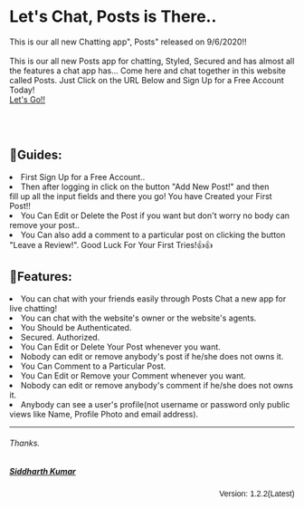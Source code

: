 <h1>Let's Chat, Posts is There..</h1>
  <p>This is our all new Chatting app", Posts" released on 9/6/2020!!<br><br>
    This is our all new Posts app for chatting, Styled, Secured 
    and has almost all the features a chat app has...
    Come here and chat together in this website called Posts.
    Just Click on the URL Below and Sign Up for a Free Account Today!<br>
    <a href="https://postapp2.herokuapp.com/register" target="new">Let's Go!!</a>
  </p><br><br>
  <h2>📖Guides: </h2>
  <p>
    <li>First Sign Up for a Free Account..</li>
    <li>Then after logging in click on the button "Add New Post!" and then</li> 
    fill up all the input fields and there you go! You have Created your First Post!!
    <li>You Can Edit or Delete the Post if you want but don't worry no body can remove your post..</li>
    <li>You Can also add a comment to a particular post on clicking the button "Leave a Review!".
    Good Luck For Your First Tries!👍👍</li>
  </p>
  <h2>🎁Features: </h2>
  <p>
     <li>You can chat with your friends easily through Posts Chat a new app for live chatting!</li>
     <li>You can chat with the website's owner or the website's agents.</li>
     <li>You Should be Authenticated.</li>
     <li>Secured. Authorized.</li>
     <li>You Can Edit or Delete Your Post whenever you want.</li>
     <li>Nobody can edit or remove anybody's post if he/she does not owns it.</li>
     <li>You Can Comment to a Particular Post.</li>
     <li>You Can Edit or Remove your Comment whenever you want.</li>
     <li>Nobody can edit or remove anybody's comment if he/she does not owns it.</li>
     <li>Anybody can see a user's profile(not username or password only public views like Name, Profile Photo and email address).</li>
  </p>
   <hr>
  <h6>Thanks.</h6>
  <h5 style="text-decoration: underline;">Siddharth Kumar</h5>
  <p align="right" style="font-family: arial;">Version: 1.2.2(Latest)</p>
  
